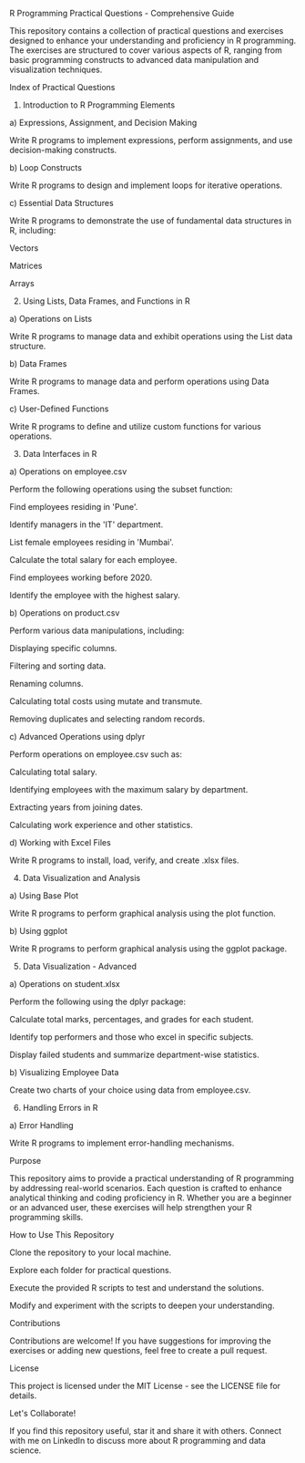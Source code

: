 R Programming Practical Questions - Comprehensive Guide

This repository contains a collection of practical questions and exercises designed to enhance your understanding and proficiency in R programming. The exercises are structured to cover various aspects of R, ranging from basic programming constructs to advanced data manipulation and visualization techniques.

Index of Practical Questions

1. Introduction to R Programming Elements

a) Expressions, Assignment, and Decision Making

Write R programs to implement expressions, perform assignments, and use decision-making constructs.

b) Loop Constructs

Write R programs to design and implement loops for iterative operations.

c) Essential Data Structures

Write R programs to demonstrate the use of fundamental data structures in R, including:

Vectors

Matrices

Arrays

2. Using Lists, Data Frames, and Functions in R

a) Operations on Lists

Write R programs to manage data and exhibit operations using the List data structure.

b) Data Frames

Write R programs to manage data and perform operations using Data Frames.

c) User-Defined Functions

Write R programs to define and utilize custom functions for various operations.

3. Data Interfaces in R

a) Operations on employee.csv

Perform the following operations using the subset function:

Find employees residing in 'Pune'.

Identify managers in the 'IT' department.

List female employees residing in 'Mumbai'.

Calculate the total salary for each employee.

Find employees working before 2020.

Identify the employee with the highest salary.

b) Operations on product.csv

Perform various data manipulations, including:

Displaying specific columns.

Filtering and sorting data.

Renaming columns.

Calculating total costs using mutate and transmute.

Removing duplicates and selecting random records.

c) Advanced Operations using dplyr

Perform operations on employee.csv such as:

Calculating total salary.

Identifying employees with the maximum salary by department.

Extracting years from joining dates.

Calculating work experience and other statistics.

d) Working with Excel Files

Write R programs to install, load, verify, and create .xlsx files.

4. Data Visualization and Analysis

a) Using Base Plot

Write R programs to perform graphical analysis using the plot function.

b) Using ggplot

Write R programs to perform graphical analysis using the ggplot package.

5. Data Visualization - Advanced

a) Operations on student.xlsx

Perform the following using the dplyr package:

Calculate total marks, percentages, and grades for each student.

Identify top performers and those who excel in specific subjects.

Display failed students and summarize department-wise statistics.

b) Visualizing Employee Data

Create two charts of your choice using data from employee.csv.

6. Handling Errors in R

a) Error Handling

Write R programs to implement error-handling mechanisms.

Purpose

This repository aims to provide a practical understanding of R programming by addressing real-world scenarios. Each question is crafted to enhance analytical thinking and coding proficiency in R. Whether you are a beginner or an advanced user, these exercises will help strengthen your R programming skills.

How to Use This Repository

Clone the repository to your local machine.

Explore each folder for practical questions.

Execute the provided R scripts to test and understand the solutions.

Modify and experiment with the scripts to deepen your understanding.

Contributions

Contributions are welcome! If you have suggestions for improving the exercises or adding new questions, feel free to create a pull request.

License

This project is licensed under the MIT License - see the LICENSE file for details.

Let's Collaborate!

If you find this repository useful, star it and share it with others. Connect with me on LinkedIn to discuss more about R programming and data science.

